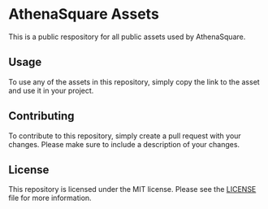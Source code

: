 # AthenaSquare Assets


This is a public respository for all public assets used by AthenaSquare.

## Usage

To use any of the assets in this repository, simply copy the link to the asset and use it in your project.

## Contributing

To contribute to this repository, simply create a pull request with your changes. Please make sure to include a description of your changes.

## License

This repository is licensed under the MIT license. Please see the [LICENSE](LICENSE) file for more information.
